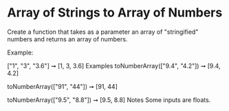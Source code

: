 # Array of Strings to Array of Numbers

Create a function that takes as a parameter an array of "stringified" numbers and returns an array of numbers.

Example:

["1", "3", "3.6"] ➞ [1, 3, 3.6]
Examples
toNumberArray(["9.4", "4.2"]) ➞ [9.4, 4.2]

toNumberArray(["91", "44"]) ➞ [91, 44]

toNumberArray(["9.5", "8.8"]) ➞ [9.5, 8.8]
Notes
Some inputs are floats.
